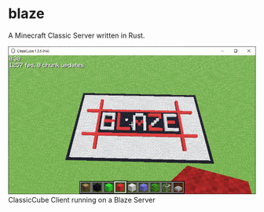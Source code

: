 # blaze
A Minecraft Classic Server written in Rust.

<img src="./assets/blaze.png">
ClassicCube Client running on a Blaze Server